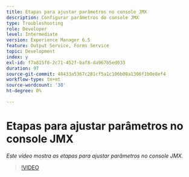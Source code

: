 ```yaml
---
title: Etapas para ajustar parâmetros no console JMX
description: Configurar parâmetros do console JMX
type: Troubleshooting
role: Developer
level: Intermediate
version: Experience Manager 6.5
feature: Output Service, Forms Service
topic: Development
index: y
exl-id: f7a815f0-2c71-452f-baf8-da967b5ed033
duration: 97
source-git-commit: 48433a5367c281cf5a1c106b08a1306f1b0e8ef4
workflow-type: tm+mt
source-wordcount: '30'
ht-degree: 0%

---
```



# Etapas para ajustar parâmetros no console JMX

*Este vídeo mostra as etapas para ajustar parâmetros no console JMX.*

>[!VIDEO](https://video.tv.adobe.com/v/335554?quality=12&learn=on)

